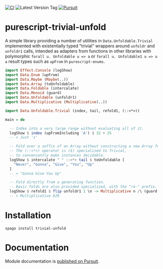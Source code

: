 [![CI](https://github.com/UnrelatedString/purescript-trivial-unfold/actions/workflows/ci.yml/badge.svg?branch=main)](https://github.com/UnrelatedString/purescript-trivial-unfold/actions/workflows/ci.yml)
![Latest Version Tag](https://img.shields.io/github/v/tag/UnrelatedString/purescript-trivial-unfold)
[![Pursuit](https://pursuit.purescript.org/packages/purescript-trivial-unfold/badge)](https://pursuit.purescript.org/packages/purescript-trivial-unfold)

# purescript-trivial-unfold

A simple library providing a number of utilities in `Data.Unfoldable.Trivial` implemented with existentially typed "trivial" wrappers around `unfoldr` and `unfoldr1` calls, intended as adapters from functions in other libraries with polymorphic `forall u. Unfoldable u => a` or `forall u. Unfoldable1 u => u a` result types such as `upFrom` in `purescript-enums`.

```purescript
import Effect.Console (logShow)
import Data.Enum (upFrom)
import Data.Maybe (Maybe(..))
import Data.Array (toUnfoldable)
import Data.Foldable (intercalate)
import Data.Monoid (guard)
import Data.Unfoldable (unfoldr1)
import Data.Multiplicative (Multiplicative(..))

import Data.Unfoldable.Trivial (index, tail, refold1, (::<*>))

main = do

  -- Index into a very large range without evaluating all of it.
  logShow $ index (upFromIncluding 'A') $ 32 + 25
  -- > Just 'z'

  -- Fold over a suffix of an Array without constructing a new Array for the suffix.
  -- The (::<*>) operator is ($) specialized to Trivial,
  -- to conveniently make instances decidable.
  logShow $ intercalate " " ::<*> tail $ toUnfoldable [
    "Never", "Gonna", "Give", "You", "Up"
  ]
  -- > "Gonna Give You Up"

  -- Fold directly from a generating function.
  -- Basic folds are also provided specialized, with the "re-" prefix.
  logShow $ refold1 $ flip unfoldr1 1 \n -> Multiplicative n /\ (guard (n < 6) $> n + 1)
  -- > Multiplicative 620
```

# Installation

    spago install trivial-unfold

# Documentation

Module documentation is [published on Pursuit](http://pursuit.purescript.org/packages/purescript-trivial-unfold).
